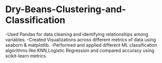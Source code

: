 # Dry-Beans-Clustering-and-Classification
 -Used Pandas for data cleaning and identifying relationships among variables. -Created Visualizations across different metrics of data using seaborn &amp; matplotlib. -Performed and applied different ML classification algorithms like KNN,Logistic Regression and compared accuracy using scikit-learn metrics
